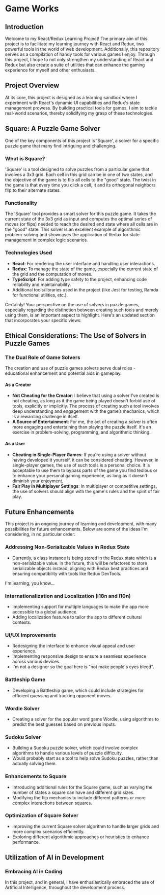 # Game Works

## Introduction

Welcome to my React/Redux Learning Project! The primary aim of this project is to facilitate my learning journey with React and Redux, two powerful tools in the world of web development. Additionally, this repository serves as a compilation of handy tools for various games I enjoy. Through this project, I hope to not only strengthen my understanding of React and Redux but also create a suite of utilities that can enhance the gaming experience for myself and other enthusiasts.

## Project Overview

At its core, this project is designed as a learning sandbox where I experiment with React's dynamic UI capabilities and Redux's state management prowess. By building practical tools for games, I aim to tackle real-world scenarios, thereby solidifying my grasp of these technologies.

## Square: A Puzzle Game Solver

One of the key components of this project is 'Square', a solver for a specific puzzle game that many find intriguing and challenging.

### What is Square?

'Square' is a tool designed to solve puzzles from a particular game that involves a 3x3 grid. Each cell in this grid can be in one of two states, and the objective of the game is to flip all cells to the "good" state. The twist in the game is that every time you click a cell, it and its orthogonal neighbors flip to their alternate states.

### Functionality

The 'Square' tool provides a smart solver for this puzzle game. It takes the current state of the 3x3 grid as input and computes the optimal series of moves (or flips) needed to reach the desired end state where all cells are in the "good" state. This solver is an excellent example of algorithmic problem-solving and showcases the application of Redux for state management in complex logic scenarios.

### Technologies Used

- **React**: For rendering the user interface and handling user interactions.
- **Redux**: To manage the state of the game, especially the current state of the grid and the computation of moves.
- **TypeScript**: For adding type safety to the project, enhancing code reliability and maintainability.
- Additional tools/libraries used in the project (like Jest for testing, Ramda for functional utilities, etc.).


Certainly! Your perspective on the use of solvers in puzzle games, especially regarding the distinction between creating such tools and merely using them, is an important aspect to highlight. Here's an updated section that incorporates your specific views:


## Ethical Considerations: The Use of Solvers in Puzzle Games

### The Dual Role of Game Solvers

The creation and use of puzzle games solvers serve dual roles - educational enhancement and potential aids in gameplay.

#### As a Creator
- **Not Cheating for the Creator**: I believe that using a solver I've created is not cheating, as long as it the game being played doesn't forbid use of tools, explicitly or implicitly. The process of creating such a tool involves deep understanding and engagement with the game’s mechanics, which is a rewarding challenge in itself.
- **A Source of Entertainment**: For me, the act of creating a solver is often more engaging and entertaining than playing the puzzle itself. It's an exercise in problem-solving, programming, and algorithmic thinking.

#### As a User
- **Cheating in Single-Player Games**: If you're using a solver without having developed it yourself, it can be considered cheating. However, in single-player games, the use of such tools is a personal choice. It is acceptable to use them to bypass parts of the game you find tedious or to enhance your personal gaming experience, as long as it doesn't diminish your enjoyment.
- **Fair Play in Multiplayer Settings**: In multiplayer or competitive settings, the use of solvers should align with the game's rules and the spirit of fair play.


## Future Enhancements

This project is an ongoing journey of learning and development, with many possibilities for future enhancements. Below are some of the ideas I'm considering, in no particular order:

### Addressing Non-Serializable Values in Redux State
- Currently, a class instance is being stored in the Redux state which is a non-serializable value. In the future, this will be refactored to store serializable objects instead, aligning with Redux best practices and ensuring compatibility with tools like Redux DevTools.

I'm learning, you know...

### Internationalization and Localization (i18n and l10n)
- Implementing support for multiple languages to make the app more accessible to a global audience.
- Adding localization features to tailor the app to different cultural contexts.

### UI/UX Improvements
- Redesigning the interface to enhance visual appeal and user experience.
- Implementing responsive design to ensure a seamless experience across various devices.
- I'm not a designer so the goal here is "not make people's eyes bleed".

### Battleship Game
- Developing a Battleship game, which could include strategies for efficient guessing and tracking opponent moves.

### Wordle Solver
- Creating a solver for the popular word game Wordle, using algorithms to predict the best guesses based on previous inputs.

### Sudoku Solver
- Building a Sudoku puzzle solver, which could involve complex algorithms to handle various levels of puzzle difficulty.
- Would probably start as a tool to help solve Sudoku puzzles, rather than actually solving them.

### Enhancements to Square
- Introducing additional rules for the Square game, such as varying the number of states a square can have and different grid sizes.
- Modifying the flip mechanics to include different patterns or more complex interactions between squares.

### Optimization of Square Solver
- Improving the current Square solver algorithm to handle larger grids and more complex scenarios efficiently.
- Exploring different algorithmic approaches or heuristics to enhance performance.


## Utilization of AI in Development

### Embracing AI in Coding

In this project, and in general, I have enthusiastically embraced the use of Artificial Intelligence, throughout the development process.
